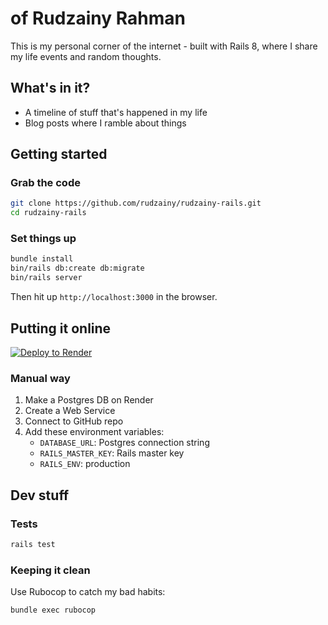 # of Rudzainy Rahman

This is my personal corner of the internet - built with Rails 8, where I share my life events and random thoughts.

## What's in it?

- A timeline of stuff that's happened in my life
- Blog posts where I ramble about things

## Getting started

### Grab the code

```bash
git clone https://github.com/rudzainy/rudzainy-rails.git
cd rudzainy-rails
```

### Set things up

```bash
bundle install
bin/rails db:create db:migrate
bin/rails server
```

Then hit up `http://localhost:3000` in the browser.

## Putting it online

[![Deploy to Render](https://render.com/images/deploy-to-render-button.svg)](https://render.com/deploy?repo=https://github.com/rudzainy/rudzainy-rails)

### Manual way

1. Make a Postgres DB on Render
2. Create a Web Service
3. Connect to GitHub repo
4. Add these environment variables:
   - `DATABASE_URL`: Postgres connection string
   - `RAILS_MASTER_KEY`: Rails master key
   - `RAILS_ENV`: production

## Dev stuff

### Tests

```bash
rails test
```

### Keeping it clean

Use Rubocop to catch my bad habits:

```bash
bundle exec rubocop
```

